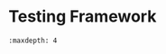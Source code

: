# Testing Framework 

```{toctree}
:maxdepth: 4
```

```{include} ../tests/functional/README-functional.md
```
